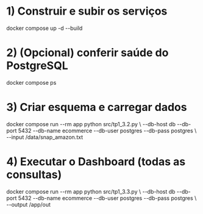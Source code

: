 # 1) Construir e subir os serviços 
docker compose up -d --build 
# 2) (Opcional) conferir saúde do PostgreSQL 
docker compose ps 
# 3) Criar esquema e carregar dados 
docker compose run --rm app python src/tp1_3.2.py \ --db-host db --db-port 5432 --db-name ecommerce --db-user postgres --db-pass postgres \ --input /data/snap_amazon.txt 
# 4) Executar o Dashboard (todas as consultas) 
docker compose run --rm app python src/tp1_3.3.py \ --db-host db --db-port 5432 --db-name ecommerce --db-user postgres --db-pass postgres \ --output /app/out 
